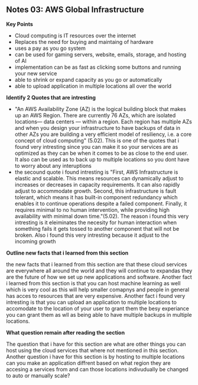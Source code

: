 ## Notes 03: AWS Global Infrastructure

**Key Points**
+ Cloud computing is IT resources over the internet
+ Replaces the need for buying and maintaing of hardware 
+ uses a pay as you go system 
+ can be used for gaming servers, website, emails, storage, and hosting of AI
+ implementation can be as fast as clicking some buttons and running your new service
+  able to shrink or expand capacity as you go or automatically
+  able to upload application in multiple locations all over the world

**Identify 2 Quotes that are intresting**
+ "An AWS Availability Zone (AZ) is the logical building block that makes up an AWS Region. There are currently 76 AZs, which are isolated locations— data centers — within a region. Each region has multiple AZs and when you design your infrastructure to have backups of data in other AZs you are building a very efficient model of resiliency, i.e. a core concept of cloud computing" (5.02). This is one of the quotes that i found very intresting since you can make it so your services are as optimized as they can be when it comes to be as close to the end user. It also can be used as to back up to multiple locations so you dont have to worry about any interuptions
+ the secound quote i found intresting is "First, AWS Infrastructure is elastic and scalable. This means resources can dynamically adjust to increases or decreases in capacity requirements. It can also rapidly adjust to accommodate growth.
Second, this infrastructure is fault tolerant, which means it has built-in component redundancy which enables it to continue operations despite a failed component.
Finally, it requires minimal to no human intervention, while providing high availability with minimal down time."(5.02). The reason i found this very intresting is it eleiminates the necesity for human interaction when something fails it gets tossed to another component that will not be broken. Also i found this very intresting because it adjust to the incoming growth

**Outline new facts that i learned from this section**

the new facts that i learned from this section are that these cloud services are everywhere all around the world and they will continue to expandas they are the future of how we set up new applications and software. Another fact i learned from this section is that you can host machine learning as well which is very cool as this will help smaller comapnys and people in general has acces to resources that are very expensive. Another fact i found very intresting is that you can upload an application to multiple locations to accomodate to the location of your user to grant them the besy experiance you can grant them as wll as being able to have multiple backups in multiple locations.

**What question remain after reading the section**

The question that i have for this section are what are other things you can host using the cloud services that where not mentioned in this section. Another question i have for this section is by hosting to multiple locations can you make an application diffrent based on what region they are accesing a services from and can those locations indivudually be changed to auto or manually scale?
